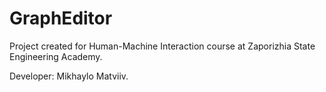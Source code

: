 GraphEditor
===========

Project created for Human-Machine Interaction course at Zaporizhia State Engineering Academy.

Developer: Mikhaylo Matviiv.
